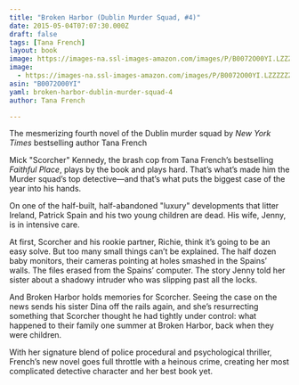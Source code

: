 ```yaml
---
title: "Broken Harbor (Dublin Murder Squad, #4)"
date: 2015-05-04T07:07:30.000Z
draft: false
tags: [Tana French]
layout: book
image: https://images-na.ssl-images-amazon.com/images/P/B0072O00YI.LZZZZZZZ.jpg
image: 
  - https://images-na.ssl-images-amazon.com/images/P/B0072O00YI.LZZZZZZZ.jpg
asin: "B0072O00YI"
yaml: broken-harbor-dublin-murder-squad-4
author: Tana French

---
```


The mesmerizing fourth novel of the Dublin murder squad by *New York Times* bestselling author Tana French  
  
Mick "Scorcher" Kennedy, the brash cop from Tana French’s bestselling *Faithful Place*, plays by the book and plays hard. That’s what’s made him the Murder squad’s top detective—and that’s what puts the biggest case of the year into his hands.  
  
On one of the half-built, half-abandoned "luxury" developments that litter Ireland, Patrick Spain and his two young children are dead. His wife, Jenny, is in intensive care.  
  
At first, Scorcher and his rookie partner, Richie, think it’s going to be an easy solve. But too many small things can’t be explained. The half dozen baby monitors, their cameras pointing at holes smashed in the Spains’ walls. The files erased from the Spains’ computer. The story Jenny told her sister about a shadowy intruder who was slipping past all the locks.  
  
And Broken Harbor holds memories for Scorcher. Seeing the case on the news sends his sister Dina off the rails again, and she’s resurrecting something that Scorcher thought he had tightly under control: what happened to their family one summer at Broken Harbor, back when they were children.  
  
With her signature blend of police procedural and psychological thriller, French’s new novel goes full throttle with a heinous crime, creating her most complicated detective character and her best book yet.